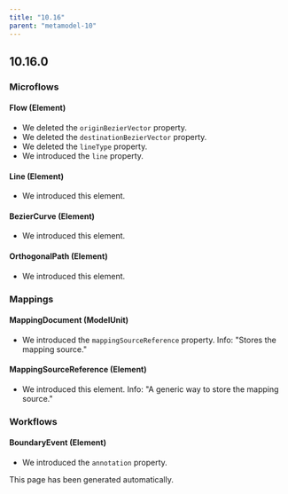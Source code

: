 ```yaml
---
title: "10.16"
parent: "metamodel-10"
---
```


## 10.16.0

### Microflows

#### Flow (Element)
* We deleted the `originBezierVector` property. 
* We deleted the `destinationBezierVector` property. 
* We deleted the `lineType` property. 
* We introduced the `line` property. 

#### Line (Element)
* We introduced this element. 

#### BezierCurve (Element)
* We introduced this element. 

#### OrthogonalPath (Element)
* We introduced this element. 

### Mappings

#### MappingDocument (ModelUnit)
* We introduced the `mappingSourceReference` property. Info: "Stores the mapping source."

#### MappingSourceReference (Element)
* We introduced this element. Info: "A generic way to store the mapping source."

### Workflows

#### BoundaryEvent (Element)
* We introduced the `annotation` property. 

This page has been generated automatically.
